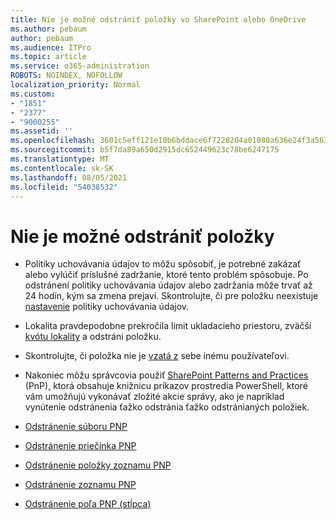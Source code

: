 ```yaml
---
title: Nie je možné odstrániť položky vo SharePoint alebo OneDrive
ms.author: pebaum
author: pebaum
ms.audience: ITPro
ms.topic: article
ms.service: o365-administration
ROBOTS: NOINDEX, NOFOLLOW
localization_priority: Normal
ms.custom:
- "1851"
- "2377"
- "9000255"
ms.assetid: ''
ms.openlocfilehash: 3601c5eff121e10b6bddace6f7228204a01080a636e24f3a56373fe8d469c799
ms.sourcegitcommit: b5f7da89a650d2915dc652449623c78be6247175
ms.translationtype: MT
ms.contentlocale: sk-SK
ms.lasthandoff: 08/05/2021
ms.locfileid: "54038532"
---
```

# <a name="unable-to-delete-items"></a>Nie je možné odstrániť položky

- Politiky uchovávania údajov to môžu spôsobiť, je potrebné zakázať alebo vylúčiť príslušné zadržanie, ktoré tento problém spôsobuje. Po odstránení politiky uchovávania údajov alebo zadržania môže trvať až 24 hodín, kým sa zmena prejaví. Skontrolujte, či pre položku neexistuje [nastavenie](https://docs.microsoft.com/microsoft-365/compliance/retention-policies) politiky uchovávania údajov.

- Lokalita pravdepodobne prekročila limit ukladacieho priestoru, zväčší [kvótu lokality](https://docs.microsoft.com/powershell/module/sharepoint-online/set-sposite?view=sharepoint-ps) a odstráni položku.

- Skontrolujte, či položka nie je [vzatá z](https://support.office.com/article/check-out-check-in-or-discard-changes-to-files-in-a-library-7e2c12a9-a874-4393-9511-1378a700f6de) sebe inému používateľovi.

- Nakoniec môžu správcovia použiť [SharePoint Patterns and Practices](https://docs.microsoft.com/powershell/sharepoint/sharepoint-pnp/sharepoint-pnp-cmdlets?view=sharepoint-ps#installation) (PnP), ktorá obsahuje knižnicu príkazov prostredia PowerShell, ktoré vám umožňujú vykonávať zložité akcie správy, ako je napríklad vynútenie odstránenia ťažko odstránia ťažko odstránianých položiek.
- [Odstránenie súboru PNP](https://docs.microsoft.com/powershell/module/sharepoint-pnp/remove-pnpfile?view=sharepoint-ps)
- [Odstránenie priečinka PNP](https://docs.microsoft.com/powershell/module/sharepoint-pnp/remove-pnpfolder?view=sharepoint-ps)
- [Odstránenie položky zoznamu PNP](https://docs.microsoft.com/powershell/module/sharepoint-pnp/remove-pnplistitem?view=sharepoint-ps)
- [Odstránenie zoznamu PNP](https://docs.microsoft.com/powershell/module/sharepoint-pnp/remove-pnplist?view=sharepoint-ps)
- [Odstránenie poľa PNP (stĺpca)](https://docs.microsoft.com/powershell/module/sharepoint-pnp/remove-pnpfield?view=sharepoint-ps)